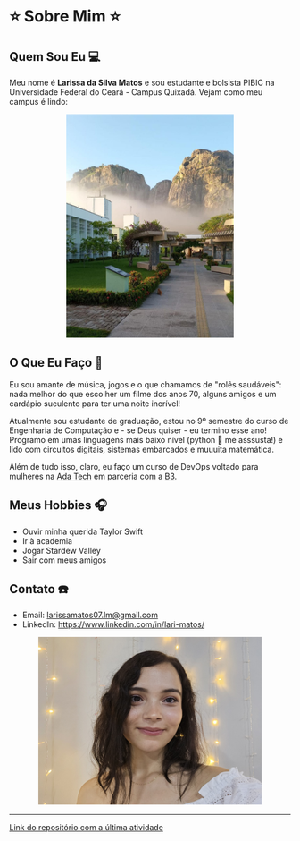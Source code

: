 # ⭐ Sobre Mim ⭐

## Quem Sou Eu 💻
Meu nome é __Larissa da Silva Matos__ e sou estudante e bolsista PIBIC na Universidade Federal do Ceará - Campus Quixadá. Vejam como meu campus é lindo:

<div align="center">
<img src="campus.png" alt="Image description" width="300" height="400   ">
</div>

## O Que Eu Faço 🤍
Eu sou amante de música, jogos e o que chamamos de "rolês saudáveis": nada melhor do que escolher um filme dos anos 70, alguns amigos e um cardápio suculento para ter uma noite incrível!

Atualmente sou estudante de graduação, estou no 9º semestre do curso de Engenharia de Computação e - se Deus quiser - eu termino esse ano! Programo em umas linguagens mais baixo nível (python 🐍 me asssusta!) e lido com circuitos digitais, sistemas embarcados e muuuita matemática.

Além de tudo isso, claro, eu faço um curso de DevOps voltado para mulheres na [Ada Tech](https://ada.tech/) em parceria com a [B3](https://www.b3.com.br/pt_br/para-voce).

## Meus Hobbies 🎧
- Ouvir minha querida Taylor Swift
- Ir à academia
- Jogar Stardew Valley
- Sair com meus amigos

## Contato ☎️
- Email: larissamatos07.lm@gmail.com
- LinkedIn: https://www.linkedin.com/in/lari-matos/

<div align="center">
<img src="me.jpg" alt="Image description" width="400" height="300   ">
</div>

---

[Link do repositório com a última atividade](https://github.com/Lrs-mtos/Larissa-classe1127)
